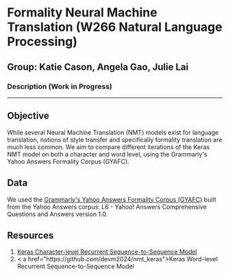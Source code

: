 # Formality Neural Machine Translation (W266 Natural Language Processing)

<h2>Group: Katie Cason, Angela Gao, Julie Lai </h2>

### Description (Work in Progress)

<hr>

<h2> Objective </h2>
<p> While several Neural Machine Translation (NMT) models exist for language translation,  notions of style transfer and specifically formality translation are much less common. We aim to compare different iterations of the Keras NMT model on both a character and word level, using the Grammarly's Yahoo Answers Formality Corpus (GYAFC). </p>

<h2> Data </h2>
<p> We used the <a href="https://github.com/raosudha89/GYAFC-corpus">Grammarly's Yahoo Answers Formality Corpus (GYAFC)</a> built from the Yahoo Answers corpus: L6 - Yahoo! Answers Comprehensive Questions and Answers version 1.0. </p>

<h2> Resources </h2>
<ol>
  <li> <a href="https://github.com/keras-team/keras-io/blob/master/examples/nlp/lstm_seq2seq.py">Keras Character-level Recurrent Sequence-to-Sequence Model</a> </li>
  <li>< a href="https://github.com/devm2024/nmt_keras">Keras Word-level Recurrent Sequence-to-Sequence Model</a> </li>
</ol>
